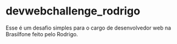 # devwebchallenge_rodrigo

Esse é um desafio simples para o cargo de desenvolvedor web na Brasilfone feito pelo Rodrigo.